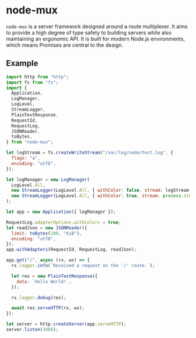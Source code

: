# node-mux

`node-mux` is a server framework designed around a route multiplexer. It aims to provide a high
degree of type safety to building servers while also maintaining an ergonomic API. It is built for
modern Node.js environments, which means Promises are central to the design.

## Example

```js
import http from "http";
import fs from "fs";
import {
  Application,
  LogManager,
  LogLevel,
  StreamLogger,
  PlainTextResponse,
  RequestId,
  RequestLog,
  JSONReader,
  toBytes,
} from "node-mux";

let logStream = fs.createWriteStream("/var/log/node/test.log", {
  flags: "a",
  encoding: "utf8",
});

let logManager = new LogManager(
  LogLevel.All,
  new StreamLogger(LogLevel.All, { withColor: false, stream: logStream }),
  new StreamLogger(LogLevel.All, { withColor: true, stream: process.stderr })
);

let app = new Application({ logManager });

RequestLog.adapterOptions.withColors = true;
let readJson = new JSONReader({
  limit: toBytes(100, "KiB"),
  encoding: "utf8",
});
app.withAdapters(RequestId, RequestLog, readJson);

app.get("/", async (rx, wx) => {
  rx.logger.info(`Received a request on the '/' route.`);

  let res = new PlainTextResponse({
    data: `Hello World!`,
  });

  rx.logger.debug(res);

  await res.serveHTTP(rx, wx);
});

let server = http.createServer(app.serveHTTP);
server.listen(3000);
```
